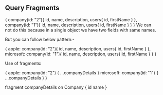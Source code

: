 ## Query Fragments

{
  company(id: "2"){
    id,
    name,
    description,
    users{
      id,
      firstName
    }
  },
  company(id: "1"){
      id,
    name,
    description,
    users{
      id,
      firstName
    }
  }
}
We can not do this because in a single object we have two fields with same names.

But you can follow below pattern:-

{
  apple: company(id: "2"){
    id,
    name,
    description,
    users{
      id,
      firstName
    }
  },
  microsoft: company(id: "1"){
      id,
    name,
    description,
    users{
      id,
      firstName
    }
  }
}


Use of fragments:

{
  apple: company(id: "2") {
    ...companyDetails
  }
  microsoft: company(id: "1") {
    ...companyDetails
  }
}

fragment companyDetails on Company {
  id
  name
}
